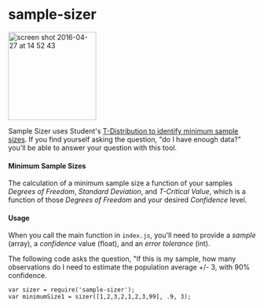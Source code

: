 # sample-sizer
<img width="179" alt="screen shot 2016-04-27 at 14 52 43" src="https://cloud.githubusercontent.com/assets/8107614/14864457/f15aeb38-0c87-11e6-97ec-e635e546ee64.png">

Sample Sizer uses Student's [T-Distribution to identify minimum sample sizes](http://www.itl.nist.gov/div898/handbook/prc/section2/prc222.htm). If you find yourself asking the question, "do I have enough data?" you'll be able to answer your question with this tool.


#### Minimum Sample Sizes
The calculation of a minimum sample size a function of your samples _Degrees of Freedom_, _Standard Deviation_, and _T-Critical Value_, which is a function of those _Degrees of Freedom_ and your desired _Confidence_ level.  


#### Usage
When you call the main function in `index.js`, you'll need to provide a _sample_ (array), a _confidence_ value (float), and an _error tolerance_ (int). 

The following code asks the question, "If this is my sample, how many observations do I need to estimate the population average +/- 3, with 90% confidence.
```
var sizer = require('sample-sizer');
var minimumSize1 = sizer([1,2,3,2,1,2,3,99], .9, 3);
```
